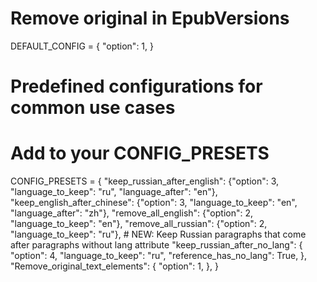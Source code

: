 # Remove original in EpubVersions

DEFAULT_CONFIG = {
"option": 1,
}

# Predefined configurations for common use cases

# Add to your CONFIG_PRESETS

CONFIG_PRESETS = {
"keep_russian_after_english": {"option": 3, "language_to_keep": "ru", "language_after": "en"},
"keep_english_after_chinese": {"option": 3, "language_to_keep": "en", "language_after": "zh"},
"remove_all_english": {"option": 2, "language_to_keep": "en"},
"remove_all_russian": {"option": 2, "language_to_keep": "ru"}, # NEW: Keep Russian paragraphs that come after paragraphs without lang attribute
"keep_russian_after_no_lang": {
"option": 4,
"language_to_keep": "ru",
"reference_has_no_lang": True,
},
"Remove_original_text_elements": {
"option": 1,
},
}
